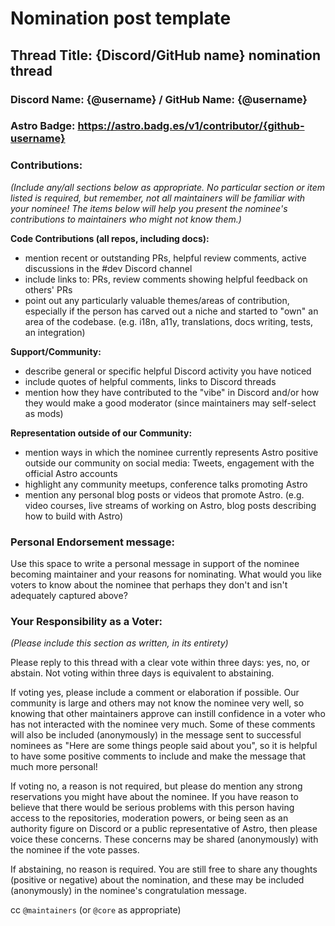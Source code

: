 # Nomination post template

## Thread Title: {Discord/GitHub name} nomination thread

### Discord Name: {@username} / GitHub Name: {@username}

### Astro Badge: https://astro.badg.es/v1/contributor/{github-username}

### Contributions:
*(Include any/all sections below as appropriate. No particular section or item listed is required, but remember, not all maintainers will be familiar with your nominee! The items below will help you present the nominee's contributions to maintainers who might not know them.)*

**Code Contributions (all repos, including docs):**
- mention recent or outstanding PRs, helpful review comments, active discussions in the #dev Discord channel
- include links to: PRs, review comments showing helpful feedback on others' PRs
- point out any particularly valuable themes/areas of contribution, especially if the person has carved out a niche and started to "own" an area of the codebase. (e.g. i18n, a11y, translations, docs writing, tests, an integration)

**Support/Community:**
- describe general or specific helpful Discord activity you have noticed
- include quotes of helpful comments, links to Discord threads
- mention how they have contributed to the "vibe" in Discord and/or how they would make a good moderator (since maintainers may self-select as mods)

**Representation outside of our Community:**
- mention ways in which the nominee currently represents Astro positive outside our community on social media: Tweets, engagement with the official Astro accounts
- highlight any community meetups, conference talks promoting Astro
- mention any personal blog posts or videos that promote Astro. (e.g. video courses, live streams of working on Astro, blog posts describing how to build with Astro)

### Personal Endorsement message:

Use this space to write a personal message in support of the nominee becoming maintainer and your reasons for nominating. What would you like voters to know about the nominee that perhaps they don't and isn't adequately captured above?

### Your Responsibility as a Voter:
*(Please include this section as written, in its entirety)*

Please reply to this thread with a clear vote within three days: yes, no, or abstain. Not voting within three days is equivalent to abstaining.

If voting yes, please include a comment or elaboration if possible. Our community is large and others may not know the nominee very well, so knowing that other maintainers approve can instill confidence in a voter who has not interacted with the nominee very much. Some of these comments will also be included (anonymously) in the message sent to successful nominees as "Here are some things people said about you", so it is helpful to have some positive comments to include and make the message that much more personal!

If voting no, a reason is not required, but please do mention any strong reservations you might have about the nominee. If you have reason to believe that there would be serious problems with this person having access to the repositories, moderation powers, or being seen as an authority figure on Discord or a public representative of Astro, then please voice these concerns. These concerns may be shared (anonymously) with the nominee if the vote passes.

If abstaining, no reason is required. You are still free to share any thoughts (positive or negative) about the nomination, and these may be included (anonymously) in the nominee's congratulation message.

cc `@maintainers` (or `@core` as appropriate)